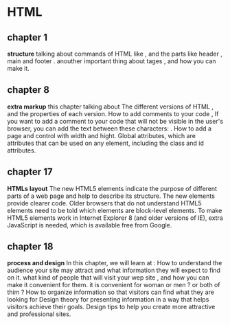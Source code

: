 # HTML 

## chapter 1
 **structure**
 talking about commands of HTML like  , and the parts like header , main and footer .
anouther important thing about tages , and how you can make it.
## chapter 8
 **extra markup**
this chapter talking about The different versions of HTML , and the properties of each version. 
How to add comments to your code , If you want to add a comment to your code that will not be visible in the user's browser, you can add the text between these characters:
**<!-- comment goes here -->**.
How to add a page and control with width and hight.
Global attributes, which are attributes that can be used on any element, including the class and id attributes.

## chapter 17 
**HTMLs layout**
The new HTML5 elements indicate the purpose of
different parts of a web page and help to describe
its structure.
 The new elements provide clearer code.
 Older browsers that do not understand HTML5
elements need to be told which elements are
block-level elements.
 To make HTML5 elements work in Internet Explorer 8
(and older versions of IE), extra JavaScript is needed,
which is available free from Google.

## chapter 18  
**process and design**
In this chapter, we will learn at : How to understand the audience your site may attract and what information they will expect to find on it.
what kind of people that will visit your wep site , and how you can make it convenient for them.
it is convenient for woman or men ? or both of thim ? 
 How to organize information so that visitors can find what
they are looking for Design theory for presenting information in a way that helps visitors achieve their goals.
Design tips to help you create more attractive and
professional sites.




